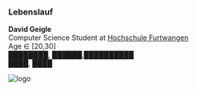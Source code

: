 ### Lebenslauf
  
__David Geigle__  
Computer Science Student at [Hochschule Furtwangen](https://hs-furtwangen.de)  
Age ∈ [20,30]  
████████, ██████,██████████  
████, ████  

![logo](https://github.com/DavidGeigle/Einkaufsliste/wing.png)
